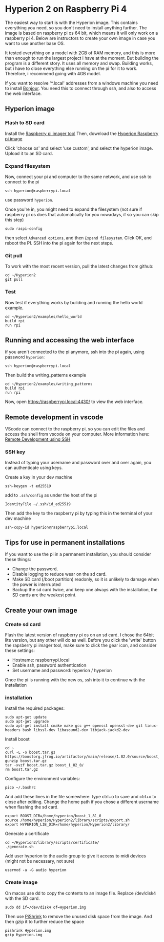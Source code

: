 # Hyperion 2 on Raspberry Pi 4

The easiest way to start is with the Hyperion image. This contains everything you need, so you don't need to install anything further. The image is based on raspberry pi os 64 bit, which means it will only work on a raspberry pi 4. Below are instructors to create your own image in case you want to use another base OS. 

It tested everything on a model with 2GB of RAM memory, and this is more than enough to run the largest project i have at the moment. But building the program is a different story. It uses all memory and swap. Building works, but i have to close everything else running on the pi for it to work. Therefore, i recommend going with 4GB model. 

If you want to resolve '*.local' addresses from a windows machine you need to install [Bonjour](https://support.apple.com/kb/DL999?locale=en_GB). You need this to connect through ssh, and also to access the web interface.

## Hyperion image

### Flash to SD card 
Install the [Raspberry pi imager tool](https://www.raspberrypi.com/software/)
Then, download the [Hyperion Raspberry pi image](https://drive.google.com/file/d/1CDTD0Jk2qYgchQpw8rUEoqbvZOGzG-S5/view?usp=sharing)

Click 'choose os' and select 'use custom', and select the hyperion image. Upload it to an SD card.

### Expand filesystem
Now, connect your pi and computer to the same network, and use ssh to connect to the pi
```
ssh hyperion@raspberrypi.local
```
use password `hyperion`.

Once you're in, you might need to expand the filesystem (not sure if raspberry pi os does that automatically for you nowadays, if so you can skip this step)
```
sudo raspi-config
```
then select `Advanced options`, and then `Expand filesystem`. Click OK, and reboot the PI. 
SSH into the pi again for the next steps.

### Git pull
To work with the most recent version, pull the latest changes from github:
```
cd ~/Hyperion2
git pull
```

### Test 
Now test if everything works by building and running the hello world example. 
```
cd ~/Hyperion2/examples/hello_world
build rpi
run rpi
```

## Running and accessing the web interface
if you aren't connected to the pi anymore, ssh into the pi again, using password `hyperion`:
```
ssh hyperion@raspberrypi.local
```

Then build the writing_patterns example
```
cd ~/Hyperion2/examples/writing_patterns
build rpi
run rpi
```

Now, open https://raspberrypi.local:4430/ to view the web interface.

## Remote development in vscode
VScode can connect to the raspberry pi, so you can edit the files and access the shell from vscode on your computer.
More information here: [Remote Development using SSH](https://code.visualstudio.com/docs/remote/ssh)

### SSH key
Instead of typing your username and password over and over again, you can authenticate using keys.

Create a key in your dev machine
```
ssh-keygen -t ed25519
```

add to `.ssh/config` as under the host of the pi
```
IdentityFile ~/.ssh/id_ed25519
```

Then add the key to the raspberry pi by typing this in the terminal of your dev machine
```
ssh-copy-id hyperion@raspberrypi.local
```

## Tips for use in permanent installations
If you want to use the pi in a permanent installation, you should consider these things:
- Change the password.
- Disable logging to reduce wear on the sd card.
- Make SD card (/boot partition) readonly, so it is unlikely to damage when the power is interrupted 
- Backup the sd card twice, and keep one always with the installation, the SD cards are the weakest point.

## Create your own image

### Create sd card

Flash the latest version of raspberry pi os on an sd card. I chose the 64bit lite version, but any other will do as well. 
Before you click the 'write' button the rapsberry pi imager tool, make sure to click the gear icon, and consider these settings:
- Hostname: raspberrypi.local
- Enable ssh, password authentication
- Set username and password: hyperion / hyperion

Once the pi is running with the new os, ssh into it to continue with the installation

### installation
Install the required packages:
```
sudo apt-get update
sudo apt-get upgrade
sudo apt-get install cmake make gcc g++ openssl openssl-dev git linux-headers bash libssl-dev libasound2-dev libjack-jackd2-dev
```

Install boost
```
cd ~
curl -L -o boost.tar.gz https://boostorg.jfrog.io/artifactory/main/release/1.82.0/source/boost_1_82_0.tar.gz 
gunzip boost.tar.gz 
tar -xvzf boost.tar.gz boost_1_82_0/
rm boost.tar.gz
```

Configure the environment variables:
```
pico ~/.bashrc
```
And add these lines in the file somewhere. type ctrl+o to save and ctrl+x to close after editing. Change the home path if you chose a different username when flashing the sd card.
```
export BOOST_DIR=/home/hyperion/boost_1_81_0
source /home/hyperion/Hyperion2/library/scripts/export.sh
export HYPERION_LIB_DIR=/home/hyperion/Hyperion2/library/
```

Generate a certificate
```
cd ~/Hyperion2/library/scripts/certificate/
./generate.sh
```

Add user hyperion to the audio group to give it access to midi devices (might not be necessary, not sure)
```
usermod -a -G audio hyperion
```

### Create image
On macos use dd to copy the contents to an image file. Replace /dev/disk4 with the SD card. 
```
sudo dd if=/dev/disk4 of=Hyperion.img 
```
Then use [PiShrink](https://github.com/lisanet/PiShrink-macOS) to remove the unused disk space from the image. And then gzip it to further reduce the space
```
pishrink Hyperion.img
gzip Hyperion.img
```
